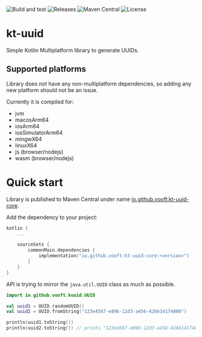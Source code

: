 ![Build and test](https://github.com/vooft/kt-uuid/actions/workflows/build.yml/badge.svg?branch=main)
![Releases](https://img.shields.io/github/v/release/vooft/kt-uuid)
![Maven Central](https://img.shields.io/maven-central/v/io.github.vooft/kt-uuid-core)
![License](https://img.shields.io/github/license/vooft/kt-uuid)

# kt-uuid

Simple Kotlin Multiplatform library to generate UUIDs.

## Supported platforms

Library does not have any non-multiplatform dependencies, so adding any new platform should not be an issue.

Currently it is compiled for:
* jvm
* macosArm64
* iosArm64
* iosSimulatorArm64
* mingwX64
* linuxX64
* js (browser/nodejs)
* wasm (browser/nodejs)

# Quick start
Library is published to Maven Central under name [io.github.vooft:kt-uuid-core](https://central.sonatype.com/search?namespace=io.github.vooft&name=kt-uuid-core).

Add the dependency to your project:
```kotlin
kotlin {
    ...

    sourceSets {
        commonMain.dependencies {
            implementation("io.github.vooft:kt-uuid-core:<version>")
        }
    }
}
```

API is trying to mirror the `java.util.UUID` class as much as possible.

```kotlin
import io.github.vooft.kuuid.UUID

val uuid1 = UUID.randomUUID()
val uuid2 = UUID.fromString("123e4567-e89b-12d3-a456-426614174000")

println(uuid1.toString())
println(uuid2.toString()) // prints "123e4567-e89b-12d3-a456-426614174000"
```
